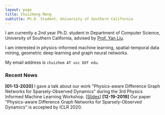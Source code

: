 ```yaml
---
layout: page
title: Chuizheng Meng
subtitle: Ph.D. Student, University of Southern California
---
```


I am currently a 2nd year Ph.D. student in Department of Computer Science, University of Southern California, advised by [Prof. Yan Liu][yan_liu].

I am interested in physics-informed machine learning, spatial-temporal data mining, geometric deep learning and graph neural networks.

My email address is `chuizhem AT usc DOT edu`.

### Recent News

**\[01-13-2020\]** I gave a talk about our work "Physics-aware Difference Graph Networks for Sparsely-Observed Dynamics" during the 3rd Physics Informed Machine Learning Workshop. \[[Slides](https://docs.google.com/presentation/d/1P0iq8rOhqk7GSOtfZVsvVH44zlopiwVdL8341VNLStU/edit?usp=sharing)\]
**\[12-19-2019\]** Our paper "Physics-aware Difference Graph Networks for Sparsely-Observed Dynamics" is accepted by ICLR 2020.

[yan_liu]: http://www-bcf.usc.edu/~liu32/index.html "Prof. Yan Liu"
